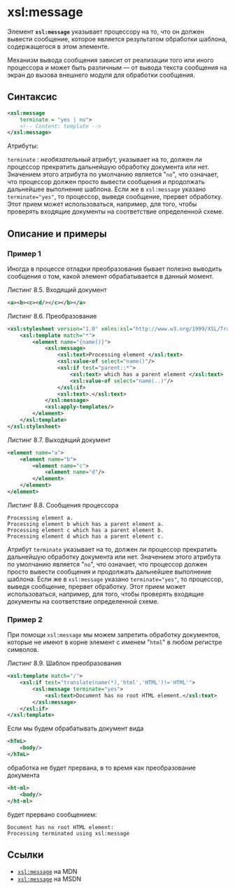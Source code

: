 # xsl:message

Элемент **`xsl:message`** указывает процессору на то, что он должен вывести сообщение, которое является результатом обработки шаблона, содержащегося в этом элементе.

Механизм вывода сообщения зависит от реализации того или иного процессора и может быть различным — от вывода текста сообщения на экран до вызова внешнего модуля для обработки сообщения.

## Синтаксис

```xml
<xsl:message
    terminate = "yes | no">
    <!-- Content: template -->
</xsl:message>
```

Атрибуты:

`terminate`
: _необязательный_ атрибут, указывает на то, должен ли процессор прекратить дальнейшую обработку документа или нет. Значением этого атрибута по умолчанию является "`no`", что означает, что процессор должен просто вывести сообщения и продолжать дальнейшее выполнение шаблона. Если же в `xsl:message` указано `terminate="yes"`, то процессор, выведя сообщение, прервет обработку. Этот прием может использоваться, например, для того, чтобы проверять входящие документы на соответствие определенной схеме.

## Описание и примеры

### Пример 1

Иногда в процессе отладки преобразования бывает полезно выводить сообщения о том, какой элемент обрабатывается в данный момент.

Листинг 8.5. Входящий документ

```xml
<a><b><c><d/></c></b></a>
```

Листинг 8.6. Преобразование

```xml
<xsl:stylesheet version="1.0" xmlns:xsl="http://www.w3.org/1999/XSL/Transform">
    <xsl:template match="*">
        <element name="{name()}">
            <xsl:message>
                <xsl:text>Processing element </xsl:text>
                <xsl:value-of select="name()"/>
                <xsl:if test="parent::*">
                    <xsl:text> which has a parent element </xsl:text>
                    <xsl:value-of select="name(..)"/>
                </xsl:if>
                <xsl:text>.</xsl:text>
            </xsl:message>
            <xsl:apply-templates/>
        </element>
    </xsl:template>
</xsl:stylesheet>
```

Листинг 8.7. Выходящий документ

```xml
<element name="a">
    <element name="b">
        <element name="c">
            <element name="d"/>
        </element>
    </element>
</element>
```

Листинг 8.8. Сообщения процессора

```
Processing element a.
Processing element b which has a parent element a.
Processing element c which has a parent element b.
Processing element d which has a parent element c.
```

Атрибут `terminate` указывает на то, должен ли процессор прекратить дальнейшую обработку документа или нет. Значением этого атрибута по умолчанию является "`no`", что означает, что процессор должен просто вывести сообщения и продолжать дальнейшее выполнение шаблона. Если же в `xsl:message` указано `terminate="yes"`, то процессор, выведя сообщение, прервет обработку. Этот прием может использоваться, например, для того, чтобы проверять входящие документы на соответствие определенной схеме.

### Пример 2

При помощи `xsl:message` мы можем запретить обработку документов, которые не имеют в корне элемент с именем "`html`" в любом регистре символов.

Листинг 8.9. Шаблон преобразования

```xml
<xsl:template match="/">
    <xsl:if test="translate(name(*),'html','HTML')!='HTML'">
        <xsl:message terminate="yes">
            <xsl:text>Document has no root HTML element.</xsl:text>
        </xsl:message>
    </xsl:if>
</xsl:template>
```

Если мы будем обрабатывать документ вида

```xml
<hTmL>
    <body/>
</hTmL>
```

обработка не будет прервана, в то время как преобразование документа

```xml
<ht-ml>
    <body/>
</ht-ml>
```

будет прервано сообщением:

```
Document has no root HTML element:
Processing terminated using xsl:message
```

## Ссылки

- [`xsl:message`](https://developer.mozilla.org/en-US/docs/Web/XSLT/import) на MDN
- [`xsl:message`](https://msdn.microsoft.com/en-us/library/ms256441.aspx) на MSDN
